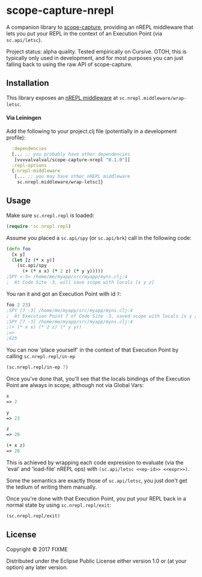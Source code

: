 # scope-capture-nrepl

A companion library to [scope-capture](https://github.com/vvvvalvalval/scope-capture), providing an nREPL middleware that lets you put your REPL in the context of an Execution Point (via `sc.api/letsc`). 

Project status: alpha quality. Tested empirically on Cursive. OTOH, this is typically only used in development,
 and for most purposes you can just falling back to using the raw API of scope-capture.

## Installation

This library exposes an [nREPL middleware](https://github.com/clojure/tools.nrepl#middleware) at `sc.nrepl.middleware/wrap-letsc`. 

#### Via Leiningen 

Add the following to your project.clj file (potentially in a development profile):

```clojure
  :dependencies 
  [... ;; you probably have other dependencies 
   [vvvvalvalval/scope-capture-nrepl "0.1.0"]]
  :repl-options
  {:nrepl-middleware
   [... ;; you may have other nREPL middleware 
    sc.nrepl.middleware/wrap-letsc]}
```

## Usage

Make sure `sc.nrepl.repl` is loaded:

```clojure
(require 'sc.nrepl.repl)
```

Assume you placed a `sc.api/spy` (or `sc.api/brk`) call in the following code:

```clojure 
(defn foo
  [x y]
  (let [z (* x y)]
    (sc.api/spy  
      (+ (* x x) (* 2 z) (* y y)))))
;SPY <-3> /home/me/myapp/src/myapp/myns.clj:4 
;  At Code Site -3, will save scope with locals [x y z]
```

You ran it and got an Execution Point with id `7`:

```clojure 
foo 2 23)
;SPY [7 -3] /home/me/myapp/src/myapp/myns.clj:4 
;  At Execution Point 7 of Code Site -3, saved scope with locals [x y z]
;SPY [7 -3] /home/me/myapp/src/myapp/myns.clj:4 
;(+ (* x x) (* 2 z) (* y y))
;=>
;625
```

You can now 'place yourself' in the context of that Execution Point by calling `sc.nrepl.repl/in-ep`

```clojure
(sc.nrepl.repl/in-ep 7)
```

Once you've done that, you'll see that the locals bindings of the Execution Point are always in scope, although not via Global Vars:

```clojure
x 
=> 2 

y 
=> 23

z
=> 26

(+ x z)
=> 28
```

This is achieved by wrapping each code expression to evaluate (via the 'eval' and 'load-file' nREPL ops) with `(sc.api/letsc <<ep-id>> <<expr>>)`.

Some the semantics are exactly those of `sc.api/letsc`, you just don't get the tedium of writing them manually.

Once you're done with that Execution Point, you put your REPL back in a normal state by using `sc.nrepl.repl/exit`:

```clojure
(sc.nrepl.repl/exit)
```

## License

Copyright © 2017 FIXME

Distributed under the Eclipse Public License either version 1.0 or (at
your option) any later version.

